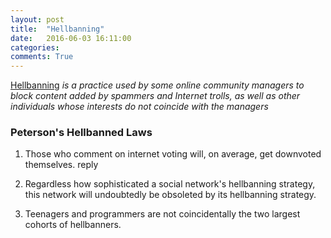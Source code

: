 ```yaml
---
layout: post
title:  "Hellbanning"
date:   2016-06-03 16:11:00
categories:
comments: True
---
```



[Hellbanning](https://en.wikipedia.org/wiki/Stealth_banning) *is a practice used by some online community managers to block content added by spammers and Internet trolls, as well as other individuals whose interests do not coincide with the managers*

### Peterson's Hellbanned Laws

1. Those who comment on internet voting will, on average, get downvoted themselves.
reply

2. Regardless how sophisticated a social network's hellbanning strategy, this network will undoubtedly be obsoleted by its hellbanning strategy.

3. Teenagers and programmers are not coincidentally the two largest cohorts of hellbanners.


